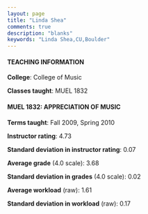 ```yaml
---
layout: page
title: "Linda Shea" 
comments: true
description: "blanks"
keywords: "Linda Shea,CU,Boulder"
---
```

<head>
<script src="https://ajax.googleapis.com/ajax/libs/jquery/2.1.3/jquery.min.js"></script>
<script src="https://dl.dropboxusercontent.com/s/pc42nxpaw1ea4o9/highcharts.js?dl=0"></script>
<!-- <script src="../assets/js/highcharts.js"></script> -->
<style type="text/css">@font-face {
	font-family: "Bebas Neue";
	src: url(https://www.filehosting.org/file/details/544349/BebasNeue Regular.otf) format("opentype");
	}
	h1.Bebas { 
		font-family: "Bebas Neue", Verdana, Tahoma;
	}
</style>
</head>
	   
#### TEACHING INFORMATION

**College**: College of Music

**Classes taught**: MUEL 1832

#### MUEL 1832: APPRECIATION OF MUSIC

**Terms taught**: Fall 2009, Spring 2010

**Instructor rating**: 4.73

**Standard deviation in instructor rating**: 0.07

**Average grade** (4.0 scale): 3.68

**Standard deviation in grades** (4.0 scale): 0.02

**Average workload** (raw): 1.61

**Standard deviation in workload** (raw): 0.17

